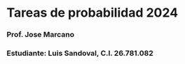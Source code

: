 # Tareas de probabilidad 2024
### Prof. Jose Marcano
### Estudiante: Luis Sandoval, C.I. 26.781.082

